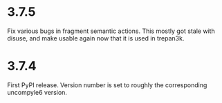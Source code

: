3.7.5
=====

Fix various bugs in fragment semantic actions. This mostly got stale with disuse, and make usable again now that it is used in trepan3k.


3.7.4
=====

First PyPI release. Version number is set to roughly the corresponding uncompyle6 version.
